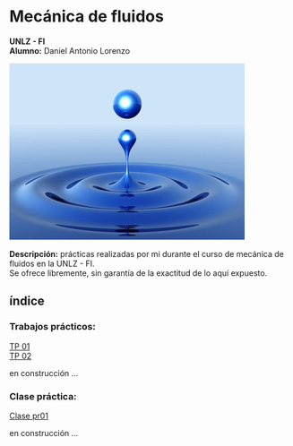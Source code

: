 # Mecánica de fluidos
__UNLZ - FI__   
__Alumno:__ Daniel Antonio Lorenzo 

![fluid-mechanics.jpg](img/fluid-mechanics.jpg)

__Descripción:__ prácticas realizadas por mi durante el curso de mecánica de fluidos en la UNLZ - FI.   
Se ofrece libremente, sin garantía de la exactitud de lo aquí expuesto.
## índice

### Trabajos prácticos:      
[TP 01](https://nbviewer.jupyter.org/github/daniel-lorenzo/Mecanica_de_fluidos/blob/master/TP_01.ipynb)  
[TP 02](https://nbviewer.jupyter.org/github/daniel-lorenzo/Mecanica_de_fluidos/blob/master/TP_02.ipynb)

en construcción ... 

### Clase práctica:
[Clase pr01](https://nbviewer.jupyter.org/github/daniel-lorenzo/Mecanica_de_fluidos/blob/master/clase_p01.ipynb)

en construcción ...